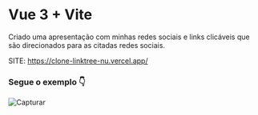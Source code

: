 # Vue 3 + Vite

<p>Criado uma apresentação com minhas redes sociais e links clicáveis 
que são direcionados para as citadas redes sociais.</p>

SITE: https://clone-linktree-nu.vercel.app/

### Segue o exemplo 👇

![Capturar](https://user-images.githubusercontent.com/72839343/181426642-0fde9f4e-e2f7-4964-9488-ddbb59bf1128.PNG)


